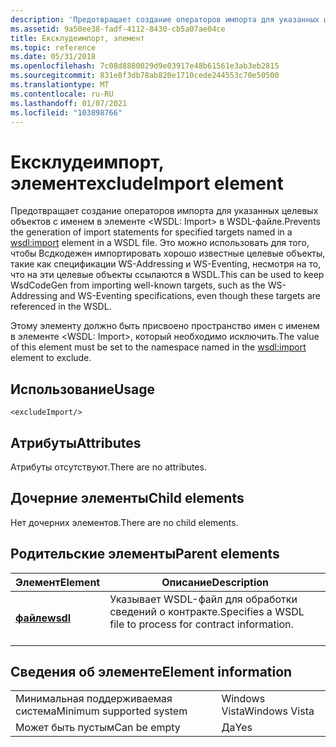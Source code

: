 ```yaml
---
description: 'Предотвращает создание операторов импорта для указанных целевых объектов с именем в элементе <WSDL: Import> в WSDL-файле.'
ms.assetid: 9a50ee38-fadf-4112-8430-cb5a07ae04ce
title: Ексклудеимпорт, элемент
ms.topic: reference
ms.date: 05/31/2018
ms.openlocfilehash: 7c08d8880029d9e03917e48b61561e3ab3eb2815
ms.sourcegitcommit: 831e8f3db78ab820e1710cede244553c70e50500
ms.translationtype: MT
ms.contentlocale: ru-RU
ms.lasthandoff: 01/07/2021
ms.locfileid: "103898766"
---
```

# <a name="excludeimport-element"></a><span data-ttu-id="321ef-103">Ексклудеимпорт, элемент</span><span class="sxs-lookup"><span data-stu-id="321ef-103">excludeImport element</span></span>

<span data-ttu-id="321ef-104">Предотвращает создание операторов импорта для указанных целевых объектов с именем в элементе <WSDL: Import> в WSDL-файле.</span><span class="sxs-lookup"><span data-stu-id="321ef-104">Prevents the generation of import statements for specified targets named in a <wsdl:import> element in a WSDL file.</span></span> <span data-ttu-id="321ef-105">Это можно использовать для того, чтобы Всдкодежен импортировать хорошо известные целевые объекты, такие как спецификации WS-Addressing и WS-Eventing, несмотря на то, что на эти целевые объекты ссылаются в WSDL.</span><span class="sxs-lookup"><span data-stu-id="321ef-105">This can be used to keep WsdCodeGen from importing well-known targets, such as the WS-Addressing and WS-Eventing specifications, even though these targets are referenced in the WSDL.</span></span>

<span data-ttu-id="321ef-106">Этому элементу должно быть присвоено пространство имен с именем в элементе <WSDL: Import>, который необходимо исключить.</span><span class="sxs-lookup"><span data-stu-id="321ef-106">The value of this element must be set to the namespace named in the <wsdl:import> element to exclude.</span></span>

## <a name="usage"></a><span data-ttu-id="321ef-107">Использование</span><span class="sxs-lookup"><span data-stu-id="321ef-107">Usage</span></span>

``` syntax
<excludeImport/>
```

## <a name="attributes"></a><span data-ttu-id="321ef-108">Атрибуты</span><span class="sxs-lookup"><span data-stu-id="321ef-108">Attributes</span></span>

<span data-ttu-id="321ef-109">Атрибуты отсутствуют.</span><span class="sxs-lookup"><span data-stu-id="321ef-109">There are no attributes.</span></span>

## <a name="child-elements"></a><span data-ttu-id="321ef-110">Дочерние элементы</span><span class="sxs-lookup"><span data-stu-id="321ef-110">Child elements</span></span>

<span data-ttu-id="321ef-111">Нет дочерних элементов.</span><span class="sxs-lookup"><span data-stu-id="321ef-111">There are no child elements.</span></span>

## <a name="parent-elements"></a><span data-ttu-id="321ef-112">Родительские элементы</span><span class="sxs-lookup"><span data-stu-id="321ef-112">Parent elements</span></span>



| <span data-ttu-id="321ef-113">Элемент</span><span class="sxs-lookup"><span data-stu-id="321ef-113">Element</span></span>                         | <span data-ttu-id="321ef-114">Описание</span><span class="sxs-lookup"><span data-stu-id="321ef-114">Description</span></span>                                                                       |
|---------------------------------|-----------------------------------------------------------------------------------|
| [<span data-ttu-id="321ef-115">**файле**</span><span class="sxs-lookup"><span data-stu-id="321ef-115">**wsdl**</span></span>](wsdl.md)<br/> | <span data-ttu-id="321ef-116">Указывает WSDL-файл для обработки сведений о контракте.</span><span class="sxs-lookup"><span data-stu-id="321ef-116">Specifies a WSDL file to process for contract information.</span></span><br/> <br/> |



## <a name="element-information"></a><span data-ttu-id="321ef-117">Сведения об элементе</span><span class="sxs-lookup"><span data-stu-id="321ef-117">Element information</span></span>



|                                     |               |
|-------------------------------------|---------------|
| <span data-ttu-id="321ef-118">Минимальная поддерживаемая система</span><span class="sxs-lookup"><span data-stu-id="321ef-118">Minimum supported system</span></span><br/> | <span data-ttu-id="321ef-119">Windows Vista</span><span class="sxs-lookup"><span data-stu-id="321ef-119">Windows Vista</span></span> |
| <span data-ttu-id="321ef-120">Может быть пустым</span><span class="sxs-lookup"><span data-stu-id="321ef-120">Can be empty</span></span>                        | <span data-ttu-id="321ef-121">Да</span><span class="sxs-lookup"><span data-stu-id="321ef-121">Yes</span></span>           |



 

 




